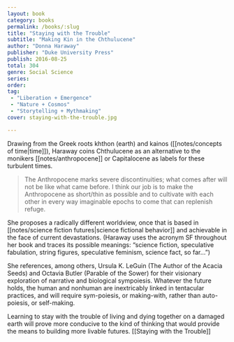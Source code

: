 ```yaml
---
layout: book
category: books
permalink: /books/:slug
title: "Staying with the Trouble"
subtitle: "Making Kin in the Chthulucene"
author: "Donna Haraway"
publisher: "Duke University Press"
publish: 2016-08-25
total: 304
genre: Social Science
series:
order:
tag: 
 - "Liberation + Emergence"
 - "Nature + Cosmos"
 - "Storytelling + Mythmaking"
cover: staying-with-the-trouble.jpg

---
```


Drawing from the Greek roots khthon (earth) and kainos ([[notes/concepts of time|time]]), Haraway coins Chthulucene as an alternative to the monikers [[notes/anthropocene]] or Capitalocene as labels for these turbulent times. 

> The Anthropocene marks severe discontinuities; what comes after will not be like what came before. I think our job is to make the Anthropocene as short/thin as possible and to cultivate with each other in every way imaginable epochs to come that can replenish refuge.

She proposes a radically different worldview, once that is based in [[notes/science fiction futures|science fictional behavior]] and achievable in the face of current devastations. (Haraway uses the acronym SF throughout her book and traces its possible meanings: “science fiction, speculative fabulation, string figures, speculative feminism, science fact, so far…”)

She references, among others, Ursula K. LeGuin (The Author of the Acacia Seeds) and Octavia Butler (Parable of the Sower) for their visionary exploration of narrative and biological sympoiesis. Whatever the future holds, the human and nonhuman are inextricably linked in tentacular practices, and will require sym-poiesis, or making-with, rather than auto-poiesis, or self-making.

Learning to stay with the trouble of living and dying together on a damaged earth will prove more conducive to the kind of thinking that would provide the means to building more livable futures. [[Staying with the Trouble]]
